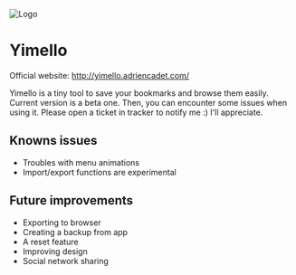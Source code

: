 ![Logo](http://yimello.adriencadet.com/assets/img/logo-reduced.png)

# Yimello

Official website: http://yimello.adriencadet.com/

Yimello is a tiny tool to save your bookmarks and browse them easily.
Current version is a beta one. Then, you can encounter some issues when
using it. Please open a ticket in tracker to notify me :) I'll appreciate.

## Knowns issues

* Troubles with menu animations
* Import/export functions are experimental

## Future improvements 

* Exporting to browser
* Creating a backup from app
* A reset feature
* Improving design
* Social network sharing